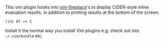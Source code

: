 This vim plugin hooks into [vim-fireplace](https://github.com/tpope/vim-fireplace)'s to display CIDER-style inline evaluation results, in addition to printing results at the bottom of the screen.

```
(inc 0) => 1
```

Install it the normal way you install Vim plugins e.g. check out into `~/.vim/bundle` etc.
